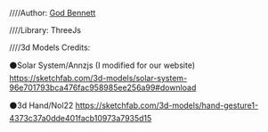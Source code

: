 ////Author: [God Bennett](https://g0dengineer.github.io/)

////Library: ThreeJs

////3d Models Credits:

⚫Solar System/Annzjs (I modified for our website)
https://sketchfab.com/3d-models/solar-system-96e701793bca476fac958985ee256a99#download

⚫3d Hand/Nol22
https://sketchfab.com/3d-models/hand-gesture1-4373c37a0dde401facb10973a7935d15
